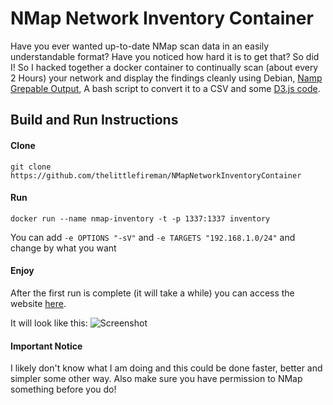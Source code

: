 # NMap Network Inventory Container
Have you ever wanted up-to-date NMap scan data in an easily understandable format? Have you noticed how hard it is to get that? So did I! So I hacked together a docker container to continually scan (about every 2 Hours) your network and display the findings cleanly using Debian, [Namp Grepable Output](https://nmap.org/book/output-formats-grepable-output.html), A bash script to convert it to a CSV and some [D3.js code](https://d3js.org/).

## Build and Run Instructions

#### Clone
`git clone https://github.com/thelittlefireman/NMapNetworkInventoryContainer`

#### Run
`docker run --name nmap-inventory -t -p 1337:1337 inventory`

You can add `-e OPTIONS "-sV"` and `-e TARGETS "192.168.1.0/24"` and change by what you want

#### Enjoy
After the first run is complete (it will take a while) you can access the website [here](http://127.0.0.1:1337).

It will look like this:
![Screenshot](https://raw.githubusercontent.com/jgamblin/NMapNetworkInventoryContainer/master/ScreenShot.png)

#### Important Notice
I likely don't know what I am doing and this could be done faster, better and simpler some other way. Also make sure you have permission to NMap something before you do!
